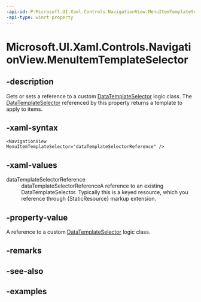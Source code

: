 ```yaml
---
-api-id: P:Microsoft.UI.Xaml.Controls.NavigationView.MenuItemTemplateSelector
-api-type: winrt property
---
```


<!-- Property syntax.
public DataTemplateSelector MenuItemTemplateSelector { get;  set; }
-->

# Microsoft.UI.Xaml.Controls.NavigationView.MenuItemTemplateSelector

## -description

Gets or sets a reference to a custom [DataTemplateSelector](/uwp/api/windows.ui.xaml.controls.datatemplateselector) logic class. The [DataTemplateSelector](/uwp/api/windows.ui.xaml.controls.datatemplateselector) referenced by this property returns a template to apply to items.

## -xaml-syntax

```xaml
<NavigationView MenuItemTemplateSelector="dataTemplateSelectorReference" />
```

## -xaml-values

<dl><dt>dataTemplateSelectorReference</dt><dd>dataTemplateSelectorReferenceA reference to an existing DataTemplateSelector. Typically this is a keyed resource, which you reference through {StaticResource} markup extension.</dd>
</dl>

## -property-value

A reference to a custom [DataTemplateSelector](/uwp/api/windows.ui.xaml.controls.datatemplateselector) logic class.

## -remarks

## -see-also

## -examples

